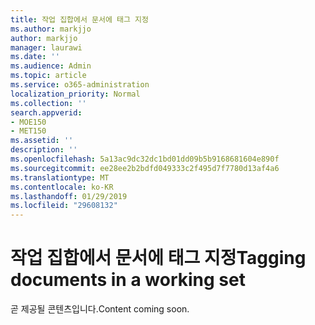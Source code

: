 ```yaml
---
title: 작업 집합에서 문서에 태그 지정
ms.author: markjjo
author: markjjo
manager: laurawi
ms.date: ''
ms.audience: Admin
ms.topic: article
ms.service: o365-administration
localization_priority: Normal
ms.collection: ''
search.appverid:
- MOE150
- MET150
ms.assetid: ''
description: ''
ms.openlocfilehash: 5a13ac9dc32dc1bd01dd09b5b9168681604e890f
ms.sourcegitcommit: ee28ee2b2bdfd049333c2f495d7f7780d13af4a6
ms.translationtype: MT
ms.contentlocale: ko-KR
ms.lasthandoff: 01/29/2019
ms.locfileid: "29608132"
---
```

# <a name="tagging-documents-in-a-working-set"></a><span data-ttu-id="df4a2-102">작업 집합에서 문서에 태그 지정</span><span class="sxs-lookup"><span data-stu-id="df4a2-102">Tagging documents in a working set</span></span>

<span data-ttu-id="df4a2-103">곧 제공될 콘텐츠입니다.</span><span class="sxs-lookup"><span data-stu-id="df4a2-103">Content coming soon.</span></span>
